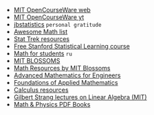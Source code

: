 - [MIT OpenCourseWare web](https://ocw.mit.edu/)
- [MIT OpenCourseWare yt](https://www.youtube.com/mitocw)
- [jbstatistics](https://www.youtube.com/channel/UCiHi6xXLzi9FMr9B0zgoHqA) `personal gratitude`
- [Awesome Math list](https://github.com/rossant/awesome-math)
- [Stat Trek resources](https://stattrek.com/statistics/resources.aspx)
- [Free Stanford Statistical Learning course](https://online.stanford.edu/courses/sohs-ystatslearning-statistical-learning)
- [Math for students](http://mathprofi.ru/) `ru`
- [MIT BLOSSOMS](https://blossoms.mit.edu/)
- [Math Resources by MIT Blossoms](https://blossoms.mit.edu/resources/math_resources)
- [Advanced Mathematics for Engineers](https://github.com/nicoguaro/AdvancedMath)
- [Foundations of Applied Mathematics](https://foundations-of-applied-mathematics.github.io/)
- [Calculus resources](https://github.com/GloverDonovan/awesome-calculus)
- [Gilbert Strang lectures on Linear Algebra (MIT)](https://www.youtube.com/playlist?list=PL49CF3715CB9EF31D)
- [Math & Physics PDF Books](https://github.com/carlosal1015/Books)
